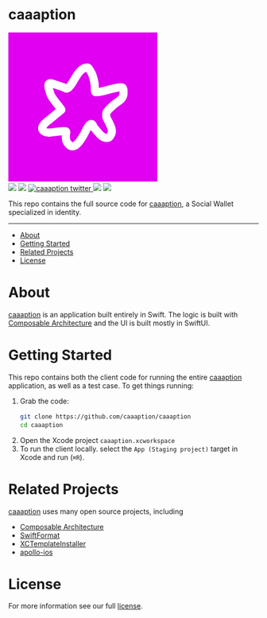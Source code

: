 # caaaption

<img src='./App/WidgetApp/Assets.xcassets/AppIcon.appiconset/icon_pink4-1024.png' width='300'>

<div align='left'>
    <img src='https://github.com/caaaption/caaaption/actions/workflows/ci.yml/badge.svg'>
    <img src='https://github.com/tomokisun/caaaption/actions/workflows/format.yml/badge.svg'>
    <a href="https://twitter.com/caaaption">
      <img src="https://img.shields.io/twitter/follow/caaaption?label=caaaption&style=flat&logo=twitter&color=1DA1F2" alt="caaaption twitter">
    </a>
    <img src='https://img.shields.io/badge/language-Swift-orange.svg'>
    <img src='https://img.shields.io/badge/platform-iOS%20-green.svg'>
</div>

This repo contains the full source code for [caaaption](https://caaaption.com), a Social Wallet specialized in identity.

---

- [About](#about)
- [Getting Started](#getting-started)
- [Related Projects](#related-projects)
- [License](#license)

# About

[caaaption](https://caaaption.com) is an application built entirely in Swift. The logic is built with [Composable Architecture](https://github.com/pointfreeco/swift-composable-architecture) and the UI is  built mostly in SwiftUI.

# Getting Started

This repo contains both the client code for running the entire [caaaption](https://caaaption.com) application, as well as a test case. To get things running:

1. Grab the code:
    ```sh
    git clone https://github.com/caaaption/caaaption
    cd caaaption
    ```
2. Open the Xcode project `caaaption.xcworkspace`
3. To run the client locally. select the `App (Staging project)` target in Xcode and run (`⌘R`).

# Related Projects

[caaaption](https://caaaption.com) uses many open source projects, including

- [Composable Architecture](https://github.com/pointfreeco/swift-composable-architecture)
- [SwiftFormat](https://github.com/nicklockwood/SwiftFormat)
- [XCTemplateInstaller](https://github.com/noppefoxwolf/XCTemplateInstaller)
- [apollo-ios](https://github.com/apollographql/apollo-ios)

# License

For more information see our full [license](./LICENSE).

